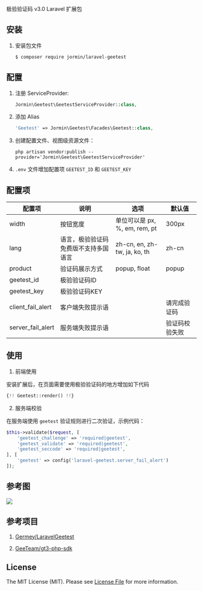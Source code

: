极验验证码 v3.0 Laravel 扩展包

## 安装

 1. 安装包文件

	``` bash
	$ composer require jormin/laravel-geetest
	```

## 配置

1. 注册 ServiceProvider:
	
	```php
	Jormin\Geetest\GeetestServiceProvider::class,
	```

2. 添加 Alias

     ```php
     'Geetest' => Jormin\Geetest\Facades\Geetest::class,
     ```

3. 创建配置文件、视图级资源文件：

	```shell
	php artisan vendor:publish --provider='Jormin\Geetest\GeetestServiceProvider'
	```
	
4. `.env` 文件增加配置项 `GEETEST_ID` 和 `GEETEST_KEY`

## 配置项

| 配置项  | 说明  | 选项  | 默认值  |
| ------------ | ------------ | ------------ | ------------ |
| width | 按钮宽度  | 单位可以是 px, %, em, rem, pt  | 300px|
| lang | 语言，极验验证码免费版不支持多国语言  | zh-cn, en, zh-tw, ja, ko, th  | zh-cn  |
| product  | 验证码展示方式  | popup, float  | popup  |
| geetest_id  | 极验验证码ID  |   |   |
| geetest_key  | 极验验证码KEY  |   |   |
| client_fail_alert  | 客户端失败提示语  |   | 请完成验证码  |
| server_fail_alert  | 服务端失败提示语  |   | 验证码校验失败  |

## 使用

1. 前端使用

安装扩展后，在页面需要使用极验验证码的地方增加如下代码

```php
{!! Geetest::render() !!}
```

2. 服务端校验

在服务端使用 `geetest` 验证规则进行二次验证，示例代码：

```php
$this->validate($request, [
    'geetest_challenge' => 'required|geetest',
    'geetest_validate' => 'required|geetest',
    'geetest_seccode' => 'required|geetest',
], [
    'geetest' => config('laravel-geetest.server_fail_alert')
]);
```

## 参考图

![](https://qiniu.blog.lerzen.com/c7086810-2a14-11e7-a419-ed2a045e33b4.jpg)

## 参考项目

1. [Germey/LaravelGeetest](https://github.com/Germey/LaravelGeetest)

2. [GeeTeam/gt3-php-sdk](https://github.com/GeeTeam/gt3-php-sdk)

## License

The MIT License (MIT). Please see [License File](LICENSE.md) for more information.
